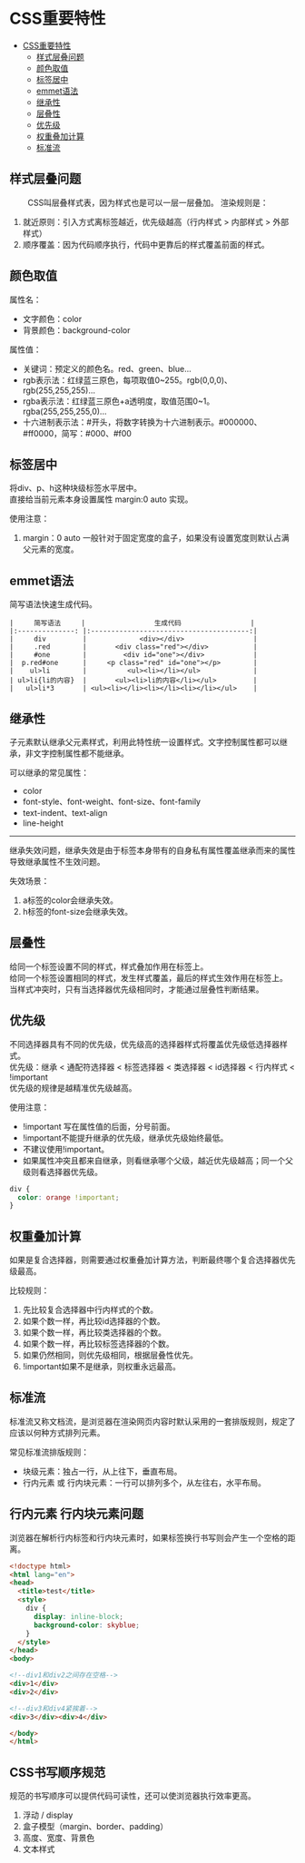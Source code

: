 # CSS重要特性

<!-- TOC -->
* [CSS重要特性](#css重要特性)
  * [样式层叠问题](#样式层叠问题)
  * [颜色取值](#颜色取值)
  * [标签居中](#标签居中)
  * [emmet语法](#emmet语法)
  * [继承性](#继承性)
  * [层叠性](#层叠性)
  * [优先级](#优先级)
  * [权重叠加计算](#权重叠加计算)
  * [标准流](#标准流)
<!-- TOC -->

## 样式层叠问题
&ensp;&ensp;&ensp;&ensp;
CSS叫层叠样式表，因为样式也是可以一层一层叠加。
渲染规则是：
1. 就近原则：引入方式离标签越近，优先级越高（行内样式 > 内部样式 > 外部样式）  
2. 顺序覆盖：因为代码顺序执行，代码中更靠后的样式覆盖前面的样式。

## 颜色取值
属性名：  
- 文字颜色：color
- 背景颜色：background-color

属性值：
- 关键词：预定义的颜色名。red、green、blue...
- rgb表示法：红绿蓝三原色，每项取值0~255。rgb(0,0,0)、rgb(255,255,255)...
- rgba表示法：红绿蓝三原色+a透明度，取值范围0~1。rgba(255,255,255,0)...
- 十六进制表示法：#开头，将数字转换为十六进制表示。#000000、#ff0000，简写：#000、#f00

## 标签居中
将div、p、h这种块级标签水平居中。  
直接给当前元素本身设置属性 margin:0 auto 实现。

使用注意：
1. margin：0 auto 一般针对于固定宽度的盒子，如果没有设置宽度则默认占满父元素的宽度。

## emmet语法
简写语法快速生成代码。

```text
|     简写语法     |                 生成代码                 |
|:--------------: |:---------------------------------------:|
|     div         |             <div></div>                 |
|     .red        |       <div class="red"></div>           |
|     #one        |         <div id="one"></div>            |
|  p.red#one      |     <p class="red" id="one"></p>        |
|    ul>li        |          <ul><li></li></ul>             |
| ul>li{li的内容}  |       <ul><li>li的内容</li></ul>         |
|   ul>li*3       | <ul><li></li><li></li><li></li></ul>    |
```

## 继承性
子元素默认继承父元素样式，利用此特性统一设置样式。文字控制属性都可以继承，非文字控制属性都不能继承。

可以继承的常见属性：
- color
- font-style、font-weight、font-size、font-family
- text-indent、text-align
- line-height

---

继承失效问题，继承失效是由于标签本身带有的自身私有属性覆盖继承而来的属性导致继承属性不生效问题。  

失效场景：
1. a标签的color会继承失效。
2. h标签的font-size会继承失效。

## 层叠性
给同一个标签设置不同的样式，样式叠加作用在标签上。  
给同一个标签设置相同的样式，发生样式覆盖，最后的样式生效作用在标签上。  
当样式冲突时，只有当选择器优先级相同时，才能通过层叠性判断结果。

## 优先级
不同选择器具有不同的优先级，优先级高的选择器样式将覆盖优先级低选择器样式。  
优先级：继承 < 通配符选择器 < 标签选择器 < 类选择器 < id选择器 < 行内样式 < !important  
优先级的规律是越精准优先级越高。  

使用注意：
- !important 写在属性值的后面，分号前面。
- !important不能提升继承的优先级，继承优先级始终最低。
- 不建议使用!important。
- 如果属性冲突且都来自继承，则看继承哪个父级，越近优先级越高；同一个父级则看选择器优先级。

```css
div {
  color: orange !important;
}
```

## 权重叠加计算
如果是复合选择器，则需要通过权重叠加计算方法，判断最终哪个复合选择器优先级最高。  

比较规则：
1. 先比较复合选择器中行内样式的个数。
2. 如果个数一样，再比较id选择器的个数。
3. 如果个数一样，再比较类选择器的个数。
4. 如果个数一样，再比较标签选择器的个数。
5. 如果仍然相同，则优先级相同，根据层叠性优先。
6. !important如果不是继承，则权重永远最高。

## 标准流
标准流又称文档流，是浏览器在渲染网页内容时默认采用的一套排版规则，规定了应该以何种方式排列元素。

常见标准流排版规则：
- 块级元素：独占一行，从上往下，垂直布局。
- 行内元素 或 行内块元素：一行可以排列多个，从左往右，水平布局。

## 行内元素 行内块元素问题
浏览器在解析行内标签和行内块元素时，如果标签换行书写则会产生一个空格的距离。

```html
<!doctype html>
<html lang="en">
<head>
  <title>test</title>
  <style>
    div {
      display: inline-block;
      background-color: skyblue;
    }
  </style>
</head>
<body>

<!--div1和div2之间存在空格-->
<div>1</div>
<div>2</div>

<!--div3和div4紧挨着-->
<div>3</div><div>4</div>

</body>
</html>
```

## CSS书写顺序规范
规范的书写顺序可以提供代码可读性，还可以使浏览器执行效率更高。
1. 浮动 / display
2. 盒子模型（margin、border、padding）
3. 高度、宽度、背景色
4. 文本样式
